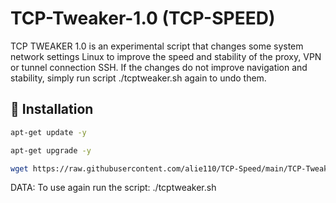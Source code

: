 
# TCP-Tweaker-1.0 (TCP-SPEED)
TCP TWEAKER 1.0 is an experimental script that changes some system network settings
Linux to improve the speed and stability of the proxy, VPN or tunnel connection
SSH. If the changes do not improve navigation and stability, simply run
script ./tcptweaker.sh again to undo them.

## :book: Installation
```bash
apt-get update -y
```
```bash
apt-get upgrade -y
```
```bash
wget https://raw.githubusercontent.com/alie110/TCP-Speed/main/TCP-Tweaker.sh && chmod +x TCP-Tweaker.sh && ./TCP-Tweaker.sh
```
DATA: To use again run the script: ./tcptweaker.sh


